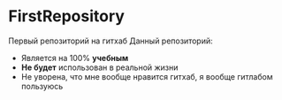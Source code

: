 # FirstRepository
Первый репозиторий на гитхаб
Данный репозиторий:
* Является на 100% **учебным**
* **Не будет** использован в реальной жизни
* Не уворена, что мне вообще нравится гитхаб, я вообще гитлабом пользуюсь
